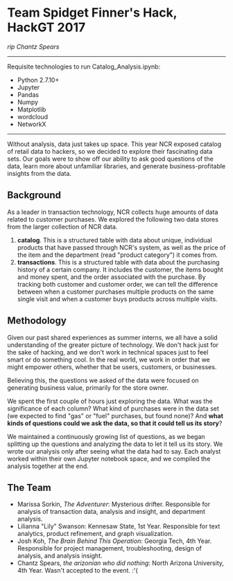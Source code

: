 # Team Spidget Finner's Hack, HackGT 2017

*rip Chantz Spears*
___
Requisite technologies to run Catalog_Analysis.ipynb:
- Python 2.7.10+
- Jupyter
- Pandas
- Numpy
- Matplotlib
- wordcloud
- NetworkX
___

Without analysis, data just takes up space. This year NCR exposed catalog of retail data to hackers, so we decided to explore their fascinating data sets. Our goals were to show off our ability to ask good questions of the data, learn more about unfamiliar libraries, and generate business-profitable insights from the data.

## Background
As a leader in transaction technology, NCR collects huge amounts of data related to customer purchases. We explored the following two data stores from the larger collection of NCR data.
1. **catalog**. This is a structured table with data about unique, individual products that have passed through NCR's system, as well as the price of the item and the department (read "product category") it comes from.
2. **transactions**. This is a structured table with data about the purchasing history of a certain company. It includes the customer, the items bought and money spent, and the order associated with the purchase. By tracking both customer and customer order, we can tell the difference between when a customer purchases multiple products on the same single visit and when a customer buys products across multiple visits.

## Methodology
Given our past shared experiences as summer interns, we all have a solid understanding of the greater picture of technology. We don't hack just for the sake of hacking, and we don't work in technical spaces just to feel smart or do something cool. In the real world, we work in order that we might empower others, whether that be users, customers, or businesses. 

Believing this, the questions we asked of the data were focused on generating business value, primarily for the store owner. 

We spent the first couple of hours just exploring the data. What was the significance of each column? What kind of purchases were in the data set (we expected to find "gas" or "fuel" purchases, but found none)? And **what kinds of questions could we ask the data, so that it could tell us its story**?

We maintained a continuously growing list of questions, as we began splitting up the questions and analyzing the data to let it tell us its story. We wrote our analysis only after seeing what the data had to say. Each analyst worked within their own Jupyter notebook space, and we compiled the analysis together at the end.

## The Team
- Marissa Sorkin, *The Adventurer*: Mysterious drifter. Responsible for analysis of transaction data, analysis and insight, and department analysis.
- Lilianna "Lily" Swanson: Kennesaw State, 1st Year. Responsible for text analytics, product refinement, and graph visualization.
- Josh Koh, *The Brain Behind This Operation*: Georgia Tech, 4th Year. Responsible for project management, troubleshooting, design of analysis, and analysis insight.
- Chantz Spears, *the arizonian who did nothing*: North Arizona University, 4th Year. Wasn't accepted to the event. :'(